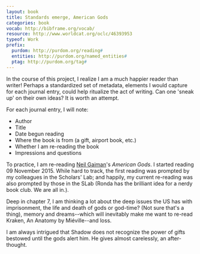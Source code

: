 ```yaml
---
layout: book
title: Standards emerge, American Gods
categories: book
vocab: http://bibframe.org/vocab/
resource: http://www.worldcat.org/oclc/46393953
typeof: Work
prefix:
  purdom: http://purdom.org/reading#
  entities: http://purdom.org/named_entities#
  ptag: http://purdom.org/tag#
---
```


In the course of this project, I realize I am a much happier reader
than writer! Perhaps a standardized set of metadata, elements I would
capture for each journal entry, could help ritualize the act of writing.
Can one 'sneak up' on their own ideas? It is worth an attempt.

For each journal entry, I will note:

* Author
* Title
* Date begun reading
* Where the book is from (a gift, airport book, etc.)
* Whether I am re-reading the book
* Impressions and questions

To practice, I am re-reading <a href="http://dbpedia.org/resource/Neil_Gaiman" property="creator">
<span about="http://dbpedia.org/resource/Neil_Gaiman" typeof="Person" property="rdfs:label">Neil Gaiman</span></a>'s <em property="rdfs:label">American Gods</em>. I started
reading <span property="purdom:start_date" datatype="xsd:date" value="2015-11-09">09 November 2015</span>. While hard to track, the first reading was
prompted by my <span property="purdom:inspired_by" resource="entities:slab_group" >
<span about="entities:slab_group" property="rdfs:label">colleagues in the Scholars' Lab</span></span>; and happily, my current
re-reading was also prompted by those in the SLab (Ronda has the
brilliant idea for a nerdy book club. We are all in.).


Deep in chapter 7, I am thinking a lot about the deep issues the US has
with <span property="purdom:theme_of" resource="ptag:imprisonment">imprisonment</span>,
<span property="purdom:theme_of" resource="ptag:deity_lifecycle">the life and death of gods</span> or god-time? (Not sure
that's a thing),<span property="purdom:theme_of" resource="ptag:memory"> memory</span> and
<span property="purdom:theme_of" resource="ptag:dreams">dreams</span>--which will inevitably make me want to re-read <span property="purdom:desire_to" resource="http://www.worldcat.org/oclc/436030063">Kraken, An Anatomy</span> by Miéville--and <span property="purdom:theme_of" resource="ptag:loss">loss</span>.

I am always intrigued that Shadow does not recognize
the power of gifts bestowed until the gods alert him. He gives almost carelessly, an after-thought.
